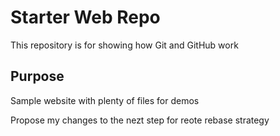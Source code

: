 # Starter Web Repo

This repository is for showing how Git and GitHub work

## Purpose

Sample website with plenty of files for demos

Propose my changes to the nezt step for reote rebase strategy
